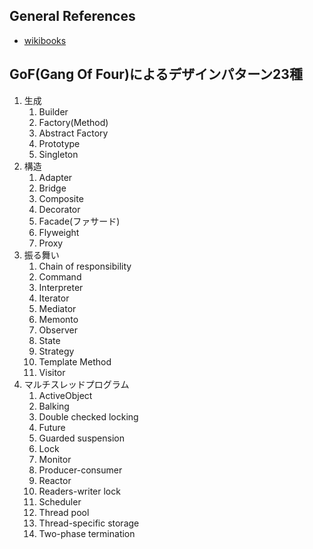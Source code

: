 ## General References
- [wikibooks](https://en.wikibooks.org/wiki/C%2B%2B_Programming/Code/Design_Patterns)

##	GoF(Gang Of Four)によるデザインパターン23種
1. 生成
	1. Builder
	1. Factory(Method)
	1. Abstract Factory
	1. Prototype
	1. Singleton
1. 構造
	1. Adapter
	1. Bridge
	1. Composite
	1. Decorator
	1. Facade(ファサード)
	1. Flyweight
	1. Proxy
1. 振る舞い
	1. Chain of responsibility
	1. Command
	1. Interpreter
	1. Iterator
	1. Mediator
	1. Memonto
	1. Observer
	1. State
	1. Strategy
	1. Template Method
	1. Visitor
1. マルチスレッドプログラム
	1. ActiveObject
	1. Balking
	1. Double checked locking
	1. Future
	1. Guarded suspension
	1. Lock
	1. Monitor
	1. Producer-consumer
	1. Reactor
	1. Readers-writer lock
	1. Scheduler
	1. Thread pool
	1. Thread-specific storage
	1. Two-phase termination


